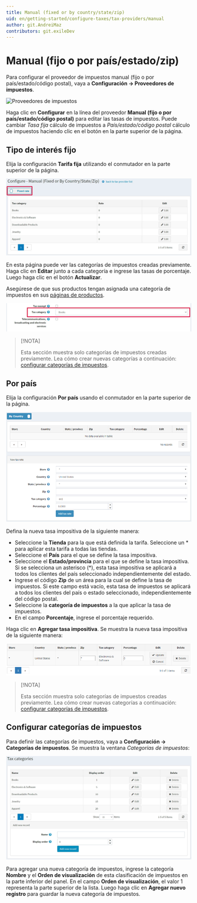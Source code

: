 ```yaml
---
title: Manual (fixed or by country/state/zip)
uid: en/getting-started/configure-taxes/tax-providers/manual
author: git.AndreiMaz
contributors: git.exileDev
---
```


# Manual (fijo o por país/estado/zip)

Para configurar el proveedor de impuestos manual (fijo o por país/estado/código postal), vaya a **Configuración → Proveedores de impuestos**.

![Proveedores de impuestos](_static/manual/tax-Suppliers.png)

Haga clic en **Configurar** en la línea del proveedor **Manual (fijo o por país/estado/código postal)** para editar las tasas de impuestos.
Puede cambiar *Tasa fija* cálculo de impuestos a *País/estado/código postal* cálculo de impuestos haciendo clic en el botón en la parte superior de la página.

## Tipo de interés fijo

Elija la configuración **Tarifa fija** utilizando el conmutador en la parte superior de la página.

![Configurar](_static/manual/configure.jpg)

En esta página puede ver las categorías de impuestos creadas previamente. Haga clic en **Editar** junto a cada categoría e ingrese las tasas de porcentaje. Luego haga clic en el botón **Actualizar**.

Asegúrese de que sus productos tengan asignada una categoría de impuestos en sus [páginas de productos](xref:en/running-your-store/catalog/products/add-products).

![Producto](_static/manual/product.jpg)

> [!NOTA]
>
> Esta sección muestra solo categorías de impuestos creadas previamente. Lea cómo crear nuevas categorías a continuación: [configurar categorías de impuestos](#configure-tax-categorías).

## Por país

Elija la configuración **Por país** usando el conmutador en la parte superior de la página.

![Por país](_static/manual/tax-by-country.png)

Defina la nueva tasa impositiva de la siguiente manera:

* Seleccione la **Tienda** para la que está definida la tarifa. Seleccione un * para aplicar esta tarifa a todas las tiendas.
* Seleccione el **País** para el que se define la tasa impositiva.
* Seleccione el **Estado/provincia** para el que se define la tasa impositiva. Si se selecciona un asterisco (*), esta tasa impositiva se aplicará a todos los clientes del país seleccionado independientemente del estado.
* Ingrese el código **Zip** de un área para la cual se define la tasa de impuestos. Si este campo está vacío, esta tasa de impuestos se aplicará a todos los clientes del país o estado seleccionado, independientemente del código postal.
* Seleccione la **categoría de impuestos** a la que aplicar la tasa de impuestos.
* En el campo **Porcentaje**, ingrese el porcentaje requerido.

Haga clic en **Agregar tasa impositiva**. Se muestra la nueva tasa impositiva de la siguiente manera:

![Agregar tasa de impuestos](_static/manual/add-tax-rate.png)

> [!NOTA]
>
> Esta sección muestra solo categorías de impuestos creadas previamente. Lea cómo crear nuevas categorías a continuación: [configurar categorías de impuestos](#configure-tax-categorías).

## Configurar categorías de impuestos

Para definir las categorías de impuestos, vaya a **Configuración → Categorías de impuestos**. Se muestra la ventana *Categorías de impuestos*:

![Categorías de impuestos](_static/manual/tax-categories.jpg)

Para agregar una nueva categoría de impuestos, ingrese la categoría **Nombre** y el **Orden de visualización** de esta clasificación de impuestos en la parte inferior del panel. En el campo **Orden de visualización**, el valor 1 representa la parte superior de la lista. Luego haga clic en **Agregar nuevo registro** para guardar la nueva categoría de impuestos.